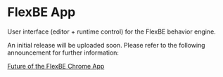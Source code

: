 # FlexBE App

User interface (editor + runtime control) for the FlexBE behavior engine.

An initial release will be uploaded soon. Please refer to the following announcement for further information:

[Future of the FlexBE Chrome App](https://github.com/pschillinger/flexbe_chrome_app/issues/11)
